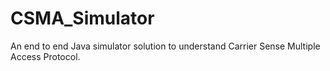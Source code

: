 # CSMA_Simulator
An end to end Java simulator solution to understand Carrier Sense Multiple Access Protocol.

